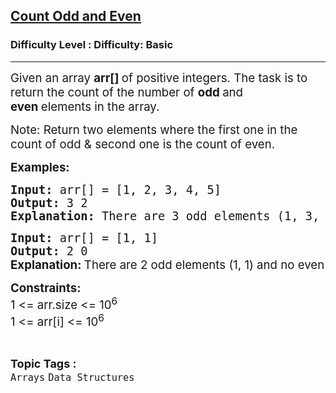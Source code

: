 <h2><a href="https://www.geeksforgeeks.org/problems/count-odd-even/1?page=1&category=Arrays&difficulty=Basic&sortBy=submissions">Count Odd and Even</a></h2><h3>Difficulty Level : Difficulty: Basic</h3><hr><div class="problems_problem_content__Xm_eO"><p><span style="font-size: 14pt;">Given an array <strong>arr[] </strong>of positive integers. The task is to return the count of the number of <strong>odd </strong>and <strong>even&nbsp;</strong>elements in the array.</span></p>
<p><span style="font-size: 14pt;">Note: Return two elements where the first one in the count of odd &amp; second one is the count of even.</span></p>
<p><span style="font-size: 14pt;"><strong>Examples:</strong></span></p>
<pre><span style="font-size: 14pt;"><strong>Input: </strong>arr[] = [1, 2, 3, 4, 5]
<strong>Output: </strong>3 2
<strong>Explanation: </strong>There are 3 odd elements (1, 3, 5) and 2 even elements (2 and 4).</span></pre>
<pre><span style="font-size: 14pt;"><strong>Input: </strong>arr[] = [1, 1]
<strong>Output: </strong>2 0<br><strong style="font-family: -apple-system, BlinkMacSystemFont, 'Segoe UI', Roboto, Oxygen, Ubuntu, Cantarell, 'Open Sans', 'Helvetica Neue', sans-serif;">Explanation: </strong><span style="font-family: -apple-system, BlinkMacSystemFont, 'Segoe UI', Roboto, Oxygen, Ubuntu, Cantarell, 'Open Sans', 'Helvetica Neue', sans-serif;">There are 2 odd elements (1, 1) and no even elements.</span></span></pre>
<p><span style="font-size: 14pt;"><strong>Constraints:</strong><br>1 &lt;= arr.size &lt;= 10<sup>6</sup><br>1 &lt;= arr[i] &lt;= 10<sup>6</sup></span></p></div><br><p><span style=font-size:18px><strong>Topic Tags : </strong><br><code>Arrays</code>&nbsp;<code>Data Structures</code>&nbsp;